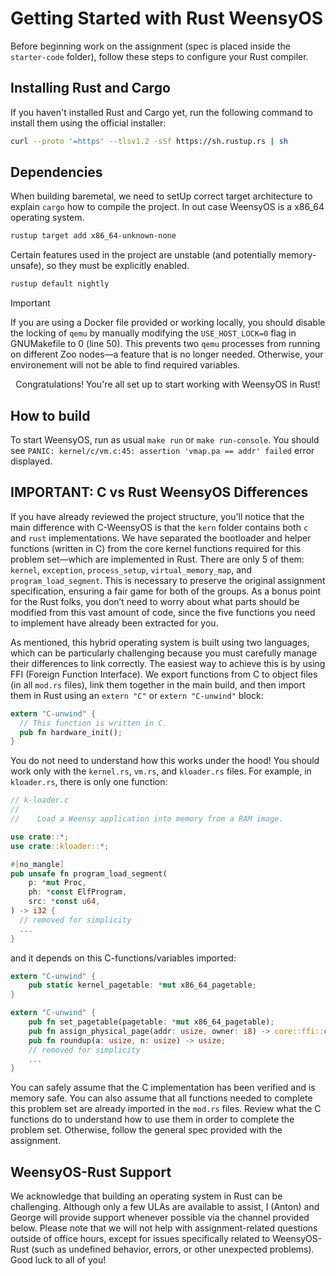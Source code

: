 # Getting Started with Rust WeensyOS

Before beginning work on the assignment (spec is placed inside the `starter-code` folder), follow these steps to configure your Rust compiler.

## Installing Rust and Cargo

If you haven't installed Rust and Cargo yet, run the following command to install them using the official installer:

```bash
curl --proto '=https' --tlsv1.2 -sSf https://sh.rustup.rs | sh
```

## Dependencies

When building baremetal, we need to setUp correct target architecture to explain `cargo` how to compile the project. In out case WeensyOS is a x86_64 operating system.

```bash
rustup target add x86_64-unknown-none
```

Certain features used in the project are unstable (and potentially memory-unsafe), so they must be explicitly enabled.

```bash
rustup default nightly
```

> [!IMPORTANT]
> If you are using a Docker file provided or working locally, you should disable the locking of `qemu` by manually modifying the `USE_HOST_LOCK=0` flag in GNUMakefile to 0 (line 50). This prevents two `qemu` processes from running on different Zoo nodes—a feature that is no longer needed. Otherwise, your environement will not be able to find required variables.

<p align="center">
  Congratulations! You're all set up to start working with WeensyOS in Rust!
</p>

## How to build

To start WeensyOS, run as usual `make run` or `make run-console`. You should see `PANIC: kernel/c/vm.c:45: assertion 'vmap.pa == addr' failed` error displayed.

## IMPORTANT: C vs Rust WeensyOS Differences

If you have already reviewed the project structure, you'll notice that the main difference with C-WeensyOS is that the `kern` folder contains both `c` and `rust` implementations. We have separated the bootloader and helper functions (written in C) from the core kernel functions required for this problem set—which are implemented in Rust. There are only 5 of them: `kernel`, `exception`, `process_setup`, `virtual_memory_map`, and `program_load_segment`. This is necessary to preserve the original assignment specification, ensuring a fair game for both of the groups. As a bonus point for the Rust folks, you don’t need to worry about what parts should be modified from this vast amount of code, since the five functions you need to implement have already been extracted for you.

As mentioned, this hybrid operating system is built using two languages, which can be particularly challenging because you must carefully manage their differences to link correctly. The easiest way to achieve this is by using FFI (Foreign Function Interface). We export functions from C to object files (in all `mod.rs` files), link them together in the main build, and then import them in Rust using an `extern "C"` or `extern "C-unwind"` block:

```rust
extern "C-unwind" {
  // This function is written in C.
  pub fn hardware_init();
}
```

You do not need to understand how this works under the hood! You should work only with the `kernel.rs`, `vm.rs`, and `kloader.rs` files. For example, in `kloader.rs`, there is only one function:

```rust
// k-loader.c
//
//    Load a Weensy application into memory from a RAM image.

use crate::*;
use crate::kloader::*;

#[no_mangle]
pub unsafe fn program_load_segment(
    p: *mut Proc,
    ph: *const ElfProgram,
    src: *const u64,
) -> i32 {
  // removed for simplicity
  ...
}
```

and it depends on this C-functions/variables imported:

```rust
extern "C-unwind" {
    pub static kernel_pagetable: *mut x86_64_pagetable;
}

extern "C-unwind" {
    pub fn set_pagetable(pagetable: *mut x86_64_pagetable);
    pub fn assign_physical_page(addr: usize, owner: i8) -> core::ffi::c_int;
    pub fn roundup(a: usize, n: usize) -> usize;
    // removed for simplicity
    ...
}
```

You can safely assume that the C implementation has been verified and is memory safe. You can also assume that all functions needed to complete this problem set are already imported in the `mod.rs` files. Review what the C functions do to understand how to use them in order to complete the problem set. Otherwise, follow the general spec provided with the assignment.

## WeensyOS-Rust Support

We acknowledge that building an operating system in Rust can be challenging. Although only a few ULAs are available to assist, I (Anton) and George will provide support whenever possible via the channel provided below. Please note that we will not help with assignment-related questions outside of office hours, except for issues specifically related to WeensyOS-Rust (such as undefined behavior, errors, or other unexpected problems). Good luck to all of you!
